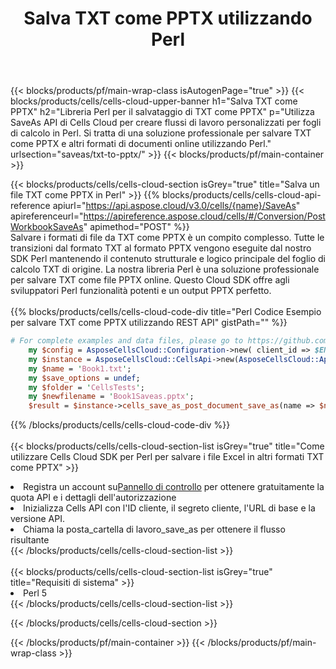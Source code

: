 ﻿---
title:  Salva TXT come PPTX utilizzando Perl
description:  Utilizzando Aspose.Cells Cloud SDK per Perl per salvare il file in formato TXT come file in formato PPTX.
---
{{< blocks/products/pf/main-wrap-class isAutogenPage="true" >}}
{{< blocks/products/cells/cells-cloud-upper-banner h1="Salva TXT come PPTX" h2="Libreria Perl per il salvataggio di TXT come PPTX" p="Utilizza SaveAs API di Cells Cloud per creare flussi di lavoro personalizzati per fogli di calcolo in Perl. Si tratta di una soluzione professionale per salvare TXT come PPTX e altri formati di documenti online utilizzando Perl." urlsection="saveas/txt-to-pptx/" >}}
{{< blocks/products/pf/main-container >}}

{{< blocks/products/cells/cells-cloud-section isGrey="true" title="Salva un file TXT come PPTX in Perl" >}}
{{% blocks/products/cells/cells-cloud-api-reference apiurl="https://api.aspose.cloud/v3.0/cells/{name}/SaveAs" apireferenceurl="https://apireference.aspose.cloud/cells/#/Conversion/PostWorkbookSaveAs" apimethod="POST" %}}
<br/>
Salvare i formati di file da TXT come PPTX è un compito complesso. Tutte le transizioni dal formato TXT al formato PPTX vengono eseguite dal nostro SDK Perl mantenendo il contenuto strutturale e logico principale del foglio di calcolo TXT di origine. La nostra libreria Perl è una soluzione professionale per salvare TXT come file PPTX online. Questo Cloud SDK offre agli sviluppatori Perl funzionalità potenti e un output PPTX perfetto.
<br/>
<br/>
{{% blocks/products/cells/cells-cloud-code-div title="Perl Codice Esempio per salvare TXT come PPTX utilizzando REST API" gistPath="" %}}
  
```perl
# For complete examples and data files, please go to https://github.com/aspose-cells-cloud/aspose-cells-cloud-perl/
    my $config = AsposeCellsCloud::Configuration->new( client_id => $ENV{'ProductClientId'}, client_secret => $ENV{'ProductClientSecret'});
    my $instance = AsposeCellsCloud::CellsApi->new(AsposeCellsCloud::ApiClient->new( $config));
    my $name = 'Book1.txt';
    my $save_options = undef;
    my $folder = 'CellsTests';
    my $newfilename = 'Book1Saveas.pptx';
    $result = $instance->cells_save_as_post_document_save_as(name => $name,save_options => $save_options, newfilename => $newfilename, folder => $folder);
```
  
{{% /blocks/products/cells/cells-cloud-code-div %}}
<br/>
<br/>
{{< blocks/products/cells/cells-cloud-section-list isGrey="true" title="Come utilizzare Cells Cloud SDK per Perl per salvare i file Excel in altri formati TXT come PPTX" >}}
<li> Registra un account su<a href="https://dashboard.aspose.cloud/">Pannello di controllo</a> per ottenere gratuitamente la quota API e i dettagli dell'autorizzazione</li>
<li>Inizializza Cells API con l'ID cliente, il segreto cliente, l'URL di base e la versione API.</li>
<li>Chiama la posta_cartella di lavoro_save_as per ottenere il flusso risultante</li>
{{< /blocks/products/cells/cells-cloud-section-list >}}
<br/>
<br/>
{{< blocks/products/cells/cells-cloud-section-list isGrey="true" title="Requisiti di sistema" >}}
<li>Perl 5</li>
{{< /blocks/products/cells/cells-cloud-section-list >}}

{{< /blocks/products/cells/cells-cloud-section >}}

{{< /blocks/products/pf/main-container >}}
{{< /blocks/products/pf/main-wrap-class >}}
